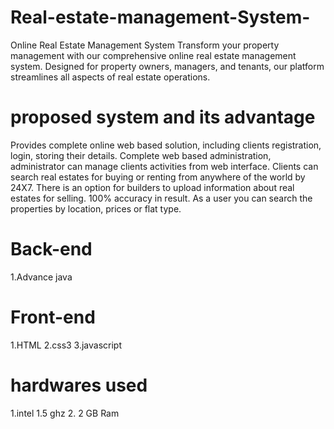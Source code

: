 # Real-estate-management-System-
Online Real Estate Management System  Transform your property management with our comprehensive online real estate management system. Designed for property owners, managers, and tenants, our platform streamlines all aspects of real estate operations.
# proposed system and its advantage
Provides complete online web based solution, including clients registration, login, storing their details.
Complete web based administration, administrator can manage clients activities from web interface.
Clients can search real estates for buying or renting from anywhere of the world by 24X7.
There is an option for builders to upload information about real estates for selling.
100% accuracy in result.
As a user you can search the properties by location, prices or flat type.
# Back-end
1.Advance java
# Front-end
1.HTML
2.css3
3.javascript
# hardwares used
1.intel 1.5 ghz
2. 2 GB Ram

